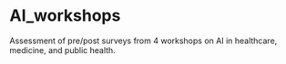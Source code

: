 # AI_workshops
Assessment of pre/post surveys from 4 workshops on AI in healthcare, medicine, and public health.
